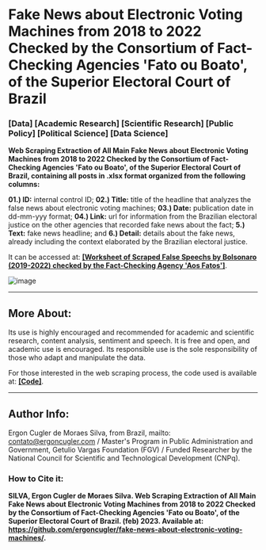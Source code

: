 # Fake News about Electronic Voting Machines from 2018 to 2022 Checked by the Consortium of Fact-Checking Agencies 'Fato ou Boato', of the Superior Electoral Court of Brazil

### [Data] [Academic Research] [Scientific Research] [Public Policy] [Political Science] [Data Science]

**Web Scraping Extraction of All Main Fake News about Electronic Voting Machines from 2018 to 2022 Checked by the Consortium of Fact-Checking Agencies 'Fato ou Boato', of the Superior Electoral Court of Brazil, containing all posts in .xlsx format organized from the following columns:**

**01.) ID:** internal control ID; **02.) Title:** title of the headline that analyzes the false news about electronic voting machines; **03.) Date:** publication date in dd-mm-yyy format; **04.) Link:** url for information from the Brazilian electoral justice on the other agencies that recorded fake news about the fact; **5.) Text:** fake news headline; and **6.) Detail:** details about the fake news, already including the context elaborated by the Brazilian electoral justice.

It can be accessed at: **<a href="https://github.com/ergoncugler/fake-news-about-electronic-voting-machines/blob/main/Todas%20as%20Fake%20News%20sobre%20Urnas%20Eletr%C3%B4nicas%20-%202018%20a%202022%20-%20Extra%C3%A7%C3%A3o%20WebScraping%20do%20Fato%20ou%20Boato%20do%20TSE.xlsx">[Worksheet of Scraped False Speechs by Bolsonaro (2019-2022) checked by the Fact-Checking Agency 'Aos Fatos']</a>**.

![image](https://user-images.githubusercontent.com/81989837/219995947-de003374-8687-4c33-bd80-575796e72cb9.png)

___

## More About:

Its use is highly encouraged and recommended for academic and scientific research, content analysis, sentiment and speech. It is free and open, and academic use is encouraged. Its responsible use is the sole responsibility of those who adapt and manipulate the data.

For those interested in the web scraping process, the code used is available at: **<a href="https://github.com/ergoncugler/fake-news-about-electronic-voting-machines/blob/main/web-scraping-fato-ou-boato.py">[Code]</a>**.

___

## Author Info:

Ergon Cugler de Moraes Silva, from Brazil, mailto: <a href="contato@ergoncugler.com">contato@ergoncugler.com</a> / Master's Program in Public Administration and Government, Getulio Vargas Foundation (FGV) / Funded Researcher by the National Council for Scientific and Technological Development (CNPq).

### How to Cite it:

**SILVA, Ergon Cugler de Moraes Silva. Web Scraping Extraction of All Main Fake News about Electronic Voting Machines from 2018 to 2022 Checked by the Consortium of Fact-Checking Agencies 'Fato ou Boato', of the Superior Electoral Court of Brazil. (feb) 2023. Available at: <a>https://github.com/ergoncugler/fake-news-about-electronic-voting-machines/</a>.**
